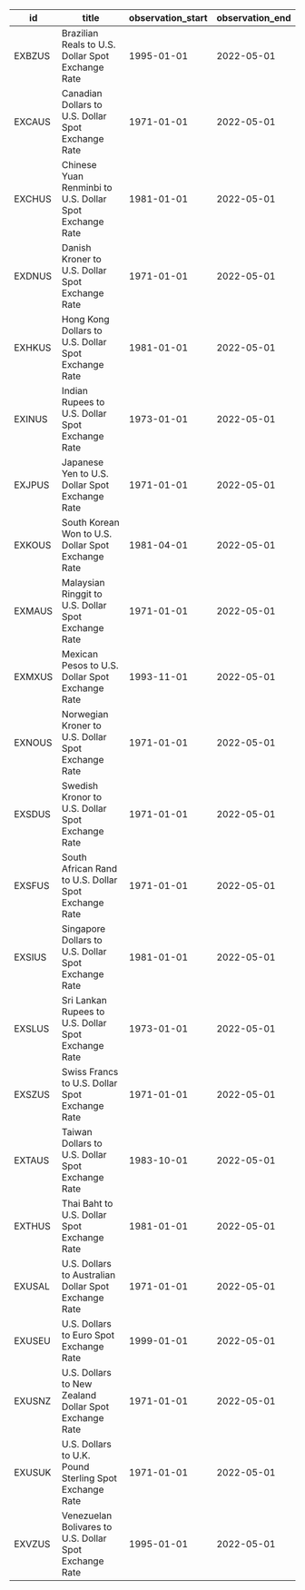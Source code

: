 | id     | title                                                   | observation_start   | observation_end   |
|--------|---------------------------------------------------------|---------------------|-------------------|
| EXBZUS | Brazilian Reals to U.S. Dollar Spot Exchange Rate       | 1995-01-01          | 2022-05-01        |
| EXCAUS | Canadian Dollars to U.S. Dollar Spot Exchange Rate      | 1971-01-01          | 2022-05-01        |
| EXCHUS | Chinese Yuan Renminbi to U.S. Dollar Spot Exchange Rate | 1981-01-01          | 2022-05-01        |
| EXDNUS | Danish Kroner to U.S. Dollar Spot Exchange Rate         | 1971-01-01          | 2022-05-01        |
| EXHKUS | Hong Kong Dollars to U.S. Dollar Spot Exchange Rate     | 1981-01-01          | 2022-05-01        |
| EXINUS | Indian Rupees to U.S. Dollar Spot Exchange Rate         | 1973-01-01          | 2022-05-01        |
| EXJPUS | Japanese Yen to U.S. Dollar Spot Exchange Rate          | 1971-01-01          | 2022-05-01        |
| EXKOUS | South Korean Won to U.S. Dollar Spot Exchange Rate      | 1981-04-01          | 2022-05-01        |
| EXMAUS | Malaysian Ringgit to U.S. Dollar Spot Exchange Rate     | 1971-01-01          | 2022-05-01        |
| EXMXUS | Mexican Pesos to U.S. Dollar Spot Exchange Rate         | 1993-11-01          | 2022-05-01        |
| EXNOUS | Norwegian Kroner to U.S. Dollar Spot Exchange Rate      | 1971-01-01          | 2022-05-01        |
| EXSDUS | Swedish Kronor to U.S. Dollar Spot Exchange Rate        | 1971-01-01          | 2022-05-01        |
| EXSFUS | South African Rand to U.S. Dollar Spot Exchange Rate    | 1971-01-01          | 2022-05-01        |
| EXSIUS | Singapore Dollars to U.S. Dollar Spot Exchange Rate     | 1981-01-01          | 2022-05-01        |
| EXSLUS | Sri Lankan Rupees to U.S. Dollar Spot Exchange Rate     | 1973-01-01          | 2022-05-01        |
| EXSZUS | Swiss Francs to U.S. Dollar Spot Exchange Rate          | 1971-01-01          | 2022-05-01        |
| EXTAUS | Taiwan Dollars to U.S. Dollar Spot Exchange Rate        | 1983-10-01          | 2022-05-01        |
| EXTHUS | Thai Baht to U.S. Dollar Spot Exchange Rate             | 1981-01-01          | 2022-05-01        |
| EXUSAL | U.S. Dollars to Australian Dollar Spot Exchange Rate    | 1971-01-01          | 2022-05-01        |
| EXUSEU | U.S. Dollars to Euro Spot Exchange Rate                 | 1999-01-01          | 2022-05-01        |
| EXUSNZ | U.S. Dollars to New Zealand Dollar Spot Exchange Rate   | 1971-01-01          | 2022-05-01        |
| EXUSUK | U.S. Dollars to U.K. Pound Sterling Spot Exchange Rate  | 1971-01-01          | 2022-05-01        |
| EXVZUS | Venezuelan Bolivares to U.S. Dollar Spot Exchange Rate  | 1995-01-01          | 2022-05-01        |